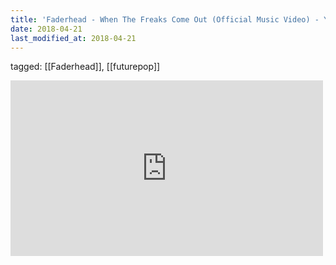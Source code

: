 ```yaml
---
title: 'Faderhead - When The Freaks Come Out (Official Music Video) - YouTube'
date: 2018-04-21
last_modified_at: 2018-04-21
---
```

tagged: [[Faderhead]], [[futurepop]]
<iframe allow="accelerometer; autoplay; clipboard-write; encrypted-media; gyroscope; picture-in-picture" allowfullscreen="" frameborder="0" height="281" id="youtube_iframe" src="https://www.youtube.com/embed/Um5nVgw-NPU?feature=oembed&amp;enablejsapi=1&amp;origin=https://safe.txmblr.com&amp;wmode=opaque" width="500"></iframe>